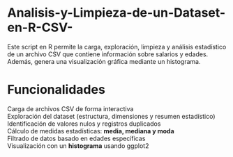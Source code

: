 # Analisis-y-Limpieza-de-un-Dataset-en-R-CSV-
Este script en R permite la carga, exploración, limpieza y análisis estadístico de un archivo CSV que contiene información sobre salarios y edades. Además, genera una visualización gráfica mediante un histograma.
# Funcionalidades
Carga de archivos CSV de forma interactiva  
Exploración del dataset (estructura, dimensiones y resumen estadístico)  
Identificación de valores nulos y registros duplicados  
Cálculo de medidas estadísticas: **media, mediana y moda**  
Filtrado de datos basado en edades específicas  
Visualización con un **histograma** usando ggplot2  
